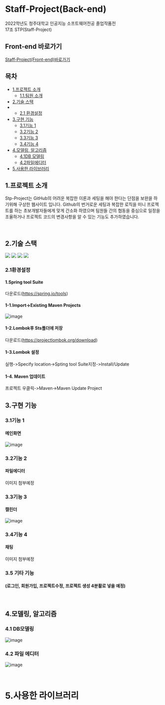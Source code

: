 # Staff-Project(Back-end)
2022학년도 청주대학교 인공지능 소프트웨어전공 졸업작품전<br>
17조 STP(Staff-Project) 
## Front-end 바로가기
[Staff-Project(Front-end)바로가기](https://github.com/dor917/staffFront)

## 목차
- [1.프로젝트 소개](#-프로젝트-소개)
   * [1.1.팀원 소개](#-팀원-소개)
- [2.기술 스택](#-2.기술-스택)
- * [2.1 환경설정](###-31기능-1)
- [3.구현 기능](#-구현-기능)
   * [3.1기능 1](###-3.1기능-1)
   * [3.2기능 2](###-3.2기능-2)
   * [3.3기능 3](###-3.3기능-3)
   * [3.4기능 4](###-3.4기능-4)
- [4.모델링, 알고리즘](##-4.모델링,-알고리즘)
   * [4.1DB 모델링](###-4.1-DB모델링)
   * [4.2파일에디터](###-4.2-파일에디터)
- [5.사용한 라이브러리](#사용한-라이브러리)   


## 1.프로젝트 소개

Stp-Project는 GitHub의 어려운 복잡한 이론과 세팅을 해야 한다는 단점을 보완을 하기위해 구상한  웹사이트 입니다. 
Github의 번거로운 세팅과 복잡한 로직을 미니 프로젝트를 하는 
초보개발자들에게 맞게 간소화 하였으며 팀원들 간의 협동을 중심으로 일정을 조율하거나 프로젝트 코드의 변경사항을 알 수 있는 기능도 추가하였습니다.

<br>

## 2.기술 스택

<a href="https://spring.io/" target="_blank">                                                                                                                           <img src="https://img.shields.io/badge/Spring-6DB33F?style=for-the-badge&logo=Spring&logoColor=white"/></a>                                                           <a href="https://aws.amazon.com/ko/ec2/?nc2=h_ql_prod_fs_ec2" target="_blank">                                                                                         <img src="https://img.shields.io/badge/Aws(Ec2)-FF9900?style=for-the-badge&logo=Amazon Ec2&logoColor=white"/></a>                                                       <a href="https://aws.amazon.com/ko/rds/?nc2=h_ql_prod_fs_rds/" target="_blank">                                                                                         <img src="https://img.shields.io/badge/Aws(Rds)-527FFF?style=for-the-badge&logo=Amazon Rds&logoColor=white"/></a>                                                     <a href="https://www.oracle.com/" target="_blank">                                                                                                                     <img src="https://img.shields.io/badge/Oracle-F80000?style=for-the-badge&logo=Oracle&logoColor=white"/></a> 
<br>

### 2.1환경설정
  #### 1.Spring tool Suite
  다운로드(https://spring.io/tools)<br>
  #### 1-1.Import->Existing Maven Projects<br>
  ![image](https://user-images.githubusercontent.com/91938525/199014216-3c7a9634-9dc5-4e02-9d17-30b01c364d75.png)
  #### 1-2.Lombok후 Sts폴더에 저장
  다운로드(https://projectlombok.org/download)<br>
  #### 1-3.Lombok 설정
  실행->Specify location->Spting tool Suite지정->Install/Update
  #### 1-4. Maven 업데이트
  프로젝트 우클릭->Maven->Maven Update Project


## 3.구현 기능



### 3.1기능 1
#### 메인화면
![image](https://user-images.githubusercontent.com/91938525/199019683-cfa7008d-528e-42d8-86b5-64774d7ef346.png)


### 3.2기능 2
#### 파일에디터
이미지 첨부예정

### 3.3기능 3
#### 캘린더
![image](https://user-images.githubusercontent.com/91938525/199019907-8565a791-d850-49d0-a38f-a645198e13e3.png)

### 3.4기능 4
#### 채팅
이미지 첨부예정


### 3.5 기타 기능
#### (로그인, 회원가입, 프로젝트수정, 프로젝트 생성 4분활로 넣을 예정)
<br>

## 4.모델링, 알고리즘
### 4.1 DB모델링
![image](https://user-images.githubusercontent.com/91938525/199028954-90e56d8b-fee3-429c-908b-466a08e5e947.png)
### 4.2 파일 에디터
![image](https://user-images.githubusercontent.com/91938525/199029742-cf7ad7a1-343d-4a2f-a180-948763eee559.png)





<br>


# 5.사용한 라이브러리
